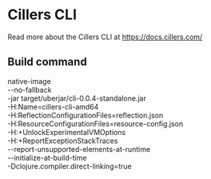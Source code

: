 # Cillers CLI 

Read more about the Cillers CLI at https://docs.cillers.com/

## Build command
native-image \
  --no-fallback \
  -jar target/uberjar/cli-0.0.4-standalone.jar \
  -H:Name=cillers-cli-amd64 \
  -H:ReflectionConfigurationFiles=reflection.json \
  -H:ResourceConfigurationFiles=resource-config.json \
  -H:+UnlockExperimentalVMOptions \
  -H:+ReportExceptionStackTraces \
  --report-unsupported-elements-at-runtime \
  --initialize-at-build-time \
  -Dclojure.compiler.direct-linking=true

